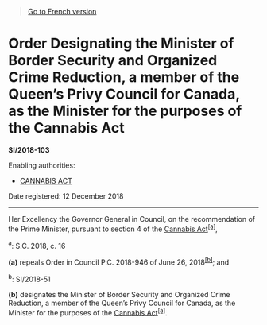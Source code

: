 > [Go to French version](/fr/Règlements/Textes%20réglementaires/2018/103.md)

# Order Designating the Minister of Border Security and Organized Crime Reduction, a member of the Queen’s Privy Council for Canada, as the Minister for the purposes of the Cannabis Act

**SI/2018-103**

Enabling authorities: 
- [CANNABIS ACT](/en/Acts/Statutes%20of%20Canada/2018/c.%2016.md)

Date registered: 12 December 2018

----------

Her Excellency the Governor General in Council, on the recommendation of the Prime Minister, pursuant to section 4 of the [Cannabis Act](/en/Acts/Statutes%20of%20Canada/2018/c.%2016.md)<sup><a href='#fn_81000-3-1731-E_hq_23184'>[a]</a></sup>,

<a name='fn_81000-3-1731-E_hq_23184'><sup>a</sup></a>: S.C. 2018, c. 16<br />

**(a)** repeals Order in Council P.C. 2018-946 of June 26, 2018<sup><a href='#fn_81000-3-1731-E_hq_23185'>[b]</a></sup>; and

<a name='fn_81000-3-1731-E_hq_23185'><sup>b</sup></a>: SI/2018-51<br />



**(b)** designates the Minister of Border Security and Organized Crime Reduction, a member of the Queen’s Privy Council for Canada, as the Minister for the purposes of the [Cannabis Act](/en/Acts/Statutes%20of%20Canada/2018/c.%2016.md)<sup><a href='#fn_81000-3-1731-E_hq_23184'>[a]</a></sup>.




